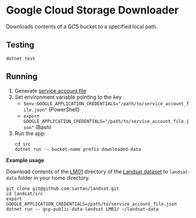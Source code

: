 # Google Cloud Storage Downloader

Downloads contents of a GCS bucket to a specified local path.

## Testing
`dotnet test`
## Running
1. Generate [service account file](https://console.cloud.google.com/apis/credentials)
1. Set environment variable pointing to the key
    - `$env:GOOGLE_APPLICATION_CREDENTIALS="/path/to/service_account_file.json"` (PowerShell)
    - `export GOOGLE_APPLICATION_CREDENTIALS="/path/to/service_account_file.json"` (Bash)
1. Run the app:
    ```
    cd src
    dotnet run -- bucket-name prefix downloaded-data
    ```

**Example usage**

Download contents of the [LM01](https://console.cloud.google.com/storage/browser/gcp-public-data-landsat/LM01/)
directory of the [Landsat dataset](https://cloud.google.com/storage/docs/public-datasets/landsat) to `landsat-data`
folder in your home directory.

```cd src
git clone git@github.com:sartan/landsat.git
cd landsat/src
export GOOGLE_APPLICATION_CREDENTIALS=/path/to/service_account_file.json
dotnet run -- gcp-public-data-landsat LM01/ ~/landsat-data
```